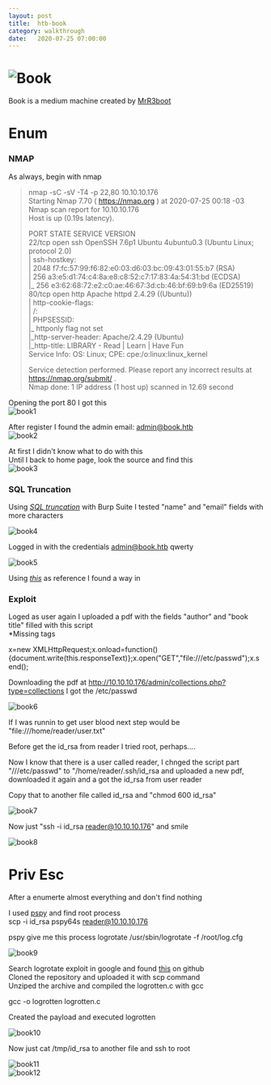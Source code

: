 ```yaml
---
layout: post
title:  htb-book
category: walkthrough
date:   2020-07-25 07:00:00
---
```


# ![Book](/assets/img/book/book.png)  
Book is a medium machine created by [MrR3boot](https://www.hackthebox.eu/home/users/profile/13531)  

# Enum
### NMAP

As always, begin with nmap  

>nmap -sC -sV -T4 -p 22,80 10.10.10.176  
>Starting Nmap 7.70 ( https://nmap.org ) at 2020-07-25 00:18 -03  
>Nmap scan report for 10.10.10.176  
>Host is up (0.19s latency).  
>  
>PORT   STATE SERVICE VERSION  
>22/tcp open  ssh     OpenSSH 7.6p1 Ubuntu 4ubuntu0.3 (Ubuntu Linux; protocol 2.0)  
>| ssh-hostkey:   
>|   2048 f7:fc:57:99:f6:82:e0:03:d6:03:bc:09:43:01:55:b7 (RSA)  
>|   256 a3:e5:d1:74:c4:8a:e8:c8:52:c7:17:83:4a:54:31:bd (ECDSA)  
>|_  256 e3:62:68:72:e2:c0:ae:46:67:3d:cb:46:bf:69:b9:6a (ED25519)  
>80/tcp open  http    Apache httpd 2.4.29 ((Ubuntu))  
>| http-cookie-flags:   
>|   /:   
>|     PHPSESSID:   
>|_      httponly flag not set  
>|_http-server-header: Apache/2.4.29 (Ubuntu)  
>|_http-title: LIBRARY - Read | Learn | Have Fun  
>Service Info: OS: Linux; CPE: cpe:/o:linux:linux\_kernel  
>
>Service detection performed. Please report any incorrect results at https://nmap.org/submit/ .  
>Nmap done: 1 IP address (1 host up) scanned in 12.69 second    
  
Opening the port 80 I got this  
![book1](/assets/img/book/book1.png)

After register I found the admin  email: admin@book.htb  
![book2](/assets/img/book/book3.png)

At first I didn't know what to do with this  
Until I back to home page, look the source and find this  
![book3](/assets/img/book/book2.png)  

### SQL Truncation

Using *[SQL truncation](https://resources.infosecinstitute.com/sql-truncation-attack/)* with Burp Suite I tested "name" and "email" fields with more characters  

![book4](/assets/img/book/book4.png)  

Logged in with the credentials admin@book.htb qwerty  

![book5](/assets/img/book/book5.png)  

Using *[this](https://www.noob.ninja/2017/11/local-file-read-via-xss-in-dynamically.html)* as reference I found a way in  
### Exploit

Loged as user again I uploaded a pdf with the fields "author" and "book title" filled with this script  
\*Missing tags  

x=new XMLHttpRequest;x.onload=function(){document.write(this.responseText)};x.open("GET","file:///etc/passwd");x.send();  

Downloading the pdf at http://10.10.10.176/admin/collections.php?type=collections I got the /etc/passwd  

![book6](/assets/img/book/book6.png)  

If I was runnin to get user blood next step would be "file:///home/reader/user.txt"  

Before get the id\_rsa from reader I tried root, perhaps....  

Now I know that there is a user called reader, I chnged the script part "///etc/passwd" to "/home/reader/.ssh/id\_rsa and uploaded a new pdf, downloaded it again and a got the id\_rsa from user reader  

Copy that to another file called id\_rsa and "chmod 600 id\_rsa"  

![book7](/assets/img/book/book7.png)  

Now just "ssh -i id\_rsa reader@10.10.10.176" and smile  

![book8](/assets/img/book/book8.png)
# Priv Esc

After a enumerte almost everything and don't find nothing  

I used [pspy](https://github.com/DominicBreuker/pspy.git) and find root process  
scp -i id\_rsa pspy64s reader@10.10.10.176  


pspy give me this process logrotate /usr/sbin/logrotate -f /root/log.cfg  

![book9](/assets/img/book/book9.png)

Search logrotate exploit in google and found [this](https://github.com/whotwagner/logrotten) on github  
Cloned the repository and uploaded it with scp command  
Unziped the archive and compiled the logrotten.c with gcc

gcc -o logrotten logrotten.c  

Created the payload  and executed logrotten

![book10](/assets/img/book/book10.png)  

Now just cat /tmp/id\_rsa to another file and ssh to root


![book11](/assets/img/book/book11.png)  
![book12](/assets/img/book/book12.png)  


